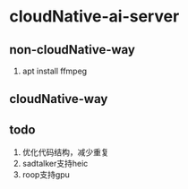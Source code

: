 # cloudNative-ai-server

## non-cloudNative-way

1. apt install ffmpeg


## cloudNative-way

## todo

1. 优化代码结构，减少重复
2. sadtalker支持heic
3. roop支持gpu

